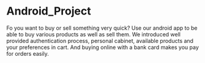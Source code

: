# Android_Project
Fo you want to buy or sell something very quick? Use our android app to be able to buy various products as well as sell them.
We introduced well provided authentication process, personal cabinet, available products and your preferences in cart. And buying online with a bank card makes you pay for orders easily. 
